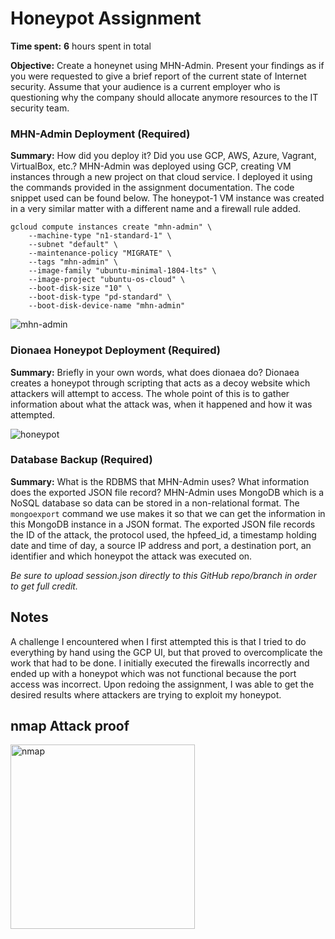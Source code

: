 # Honeypot Assignment

**Time spent:** **6** hours spent in total

**Objective:** Create a honeynet using MHN-Admin. Present your findings as if you were requested to give a brief report of the current state of Internet security. Assume that your audience is a current employer who is questioning why the company should allocate anymore resources to the IT security team.

### MHN-Admin Deployment (Required)

**Summary:** How did you deploy it? Did you use GCP, AWS, Azure, Vagrant, VirtualBox, etc.?
MHN-Admin was deployed using GCP, creating VM instances through a new project on that cloud service. I deployed it using the commands provided in the assignment documentation. The code snippet used can be found below. The honeypot-1 VM instance was created in a very similar matter with a different name and a firewall rule added.

```
gcloud compute instances create "mhn-admin" \
    --machine-type "n1-standard-1" \
    --subnet "default" \
    --maintenance-policy "MIGRATE" \
    --tags "mhn-admin" \
    --image-family "ubuntu-minimal-1804-lts" \
    --image-project "ubuntu-os-cloud" \
    --boot-disk-size "10" \
    --boot-disk-type "pd-standard" \
    --boot-disk-device-name "mhn-admin"
```

![mhn-admin](https://user-images.githubusercontent.com/29714687/161392421-594b5777-89bc-4695-9fc3-969d62a61b92.gif)

### Dionaea Honeypot Deployment (Required)

**Summary:** Briefly in your own words, what does dionaea do?
Dionaea creates a honeypot through scripting that acts as a decoy website which attackers will attempt to access. The whole point of this is to gather information about what the attack was, when it happened and how it was attempted. 

![honeypot](https://user-images.githubusercontent.com/29714687/161392438-b036ad3b-d756-4056-971c-f83c3c6ddee5.gif)

### Database Backup (Required) 

**Summary:** What is the RDBMS that MHN-Admin uses? What information does the exported JSON file record?
MHN-Admin uses MongoDB which is a NoSQL database so data can be stored in a non-relational format. The ```mongoexport``` command we use makes it so that we can get the information in this MongoDB instance in a JSON format. The exported JSON file records the ID of the attack, the protocol used, the hpfeed_id, a timestamp holding date and time of day, a source IP address and port, a destination port, an identifier and which honeypot the attack was executed on.

*Be sure to upload session.json directly to this GitHub repo/branch in order to get full credit.*

## Notes

A challenge I encountered when I first attempted this is that I tried to do everything by hand using the GCP UI, but that proved to overcomplicate the work that had to be done. I initially executed the firewalls incorrectly and ended up with a honeypot which was not functional because the port access was incorrect. Upon redoing the assignment, I was able to get the desired results where attackers are trying to exploit my honeypot.

## nmap Attack proof
<img width="295" alt="nmap" src="https://user-images.githubusercontent.com/29714687/161392445-63cd8bbb-8203-4e35-938b-695703d192c9.png">
